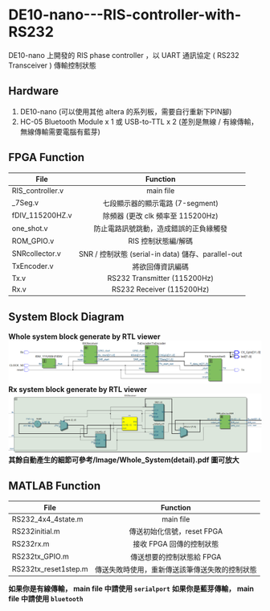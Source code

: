 # DE10-nano---RIS-controller-with-RS232
DE10-nano 上開發的 RIS phase controller ，以 UART 通訊協定 ( RS232 Transceiver ) 傳輸控制狀態

## Hardware
1. DE10-nano (可以使用其他 altera 的系列板，需要自行重新下PIN腳)
2. HC-05 Bluetooth Module x 1  或  USB-to-TTL x 2 (差別是無線 / 有線傳輸，無線傳輸需要電腦有藍芽)

## FPGA Function
| File            | Function                                           |
| --------------- |:--------------------------------------------------:|
| RIS_controller.v| main file                                          |
| _7Seg.v         | 七段顯示器的顯示電路 (7-segment)                     |
| fDIV_115200HZ.v | 除頻器 (更改 clk 頻率至 115200Hz)                    |
| one_shot.v      |  防止電路訊號跳動，造成錯誤的正負緣觸發                |
| ROM_GPIO.v      | RIS 控制狀態編/解碼                                  |
| SNRcollector.v  | SNR / 控制狀態 (serial-in data) 儲存、parallel-out   |
| TxEncoder.v     | 將欲回傳資訊編碼                                     |
| Tx.v            | RS232 Transmitter (115200Hz)                        |
| Rx.v            | RS232 Receiver (115200Hz)                           |

## System Block Diagram
**Whole system block generate by RTL viewer**
![This is an alt text.](/Image/Whole_System.png)
**Rx system block generate by RTL viewer**
![This is an alt text.](/Image/Rx.png)
**其餘自動產生的細節可參考/Image/Whole_System(detail).pdf 圖可放大**

## MATLAB Function
| File                 | Function                                           |
| -------------------- |:--------------------------------------------------:|
| RS232_4x4_4state.m   | main file                                          |
| RS232initial.m       | 傳送初始化信號，reset FPGA                           |
| RS232rx.m            | 接收 FPGA 回傳的控制狀態                             |
| RS232tx_GPIO.m       | 傳送想要的控制狀態給 FPGA                            |
| RS232tx_reset1step.m | 傳送失敗時使用，重新傳送該筆傳送失敗的控制狀態          |

**如果你是有線傳輸， main file 中請使用 `serialport`**
**如果你是藍芽傳輸， main file 中請使用 `bluetooth`**
